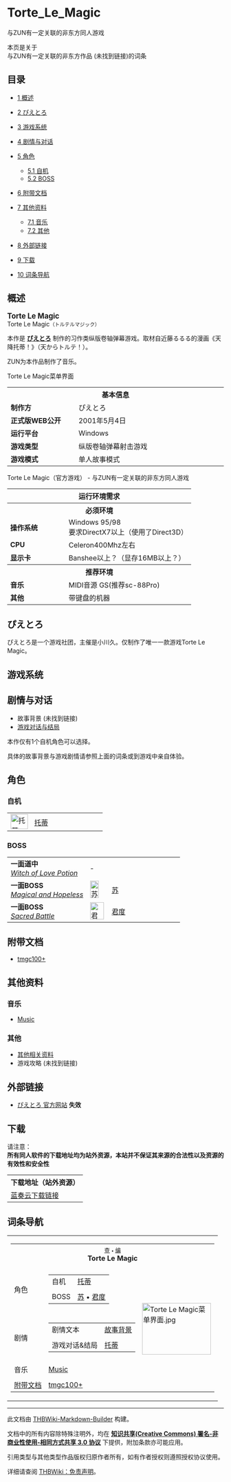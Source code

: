 # Torte_Le_Magic

<!-- source html: G:\repos\THBWiki-Markdown-Builder\THBWikiMarkdown\Temp\main\1\16\ns0%3ATorte_Le_Magic.html -->

与ZUN有一定关联的非东方同人游戏

本页是关于  
与ZUN有一定关联的非东方作品 (未找到链接)的词条
## 目录

- [1 概述](#概述)
- [2 ぴえとろ](#ぴえとろ)
- [3 游戏系统](#游戏系统)
- [4 剧情与对话](#剧情与对话)
- [5 角色](#角色)

  - [5.1 自机](#自机)
  - [5.2 BOSS](#BOSS)



- [6 附带文档](#附带文档)
- [7 其他资料](#其他资料)

  - [7.1 音乐](#音乐)
  - [7.2 其他](#其他)



- [8 外部链接](#外部链接)
- [9 下载](#下载)
- [10 词条导航](#词条导航)




## 概述
  
<big> **Torte Le Magic**   
</big>
Torte Le Magic<small>（トルテルマジック）</small>  

本作是 **[ぴえとろ](#ぴえとろ)** 制作的习作类纵版卷轴弹幕游戏。取材自近藤るるる的漫画《天降托蒂！》（天からトルテ！）。  

ZUN为本作品制作了音乐。
  

[](./文件-Torte_Le_Magic菜单界面.jpg.md)  [](./文件-Torte_Le_Magic菜单界面.jpg.md)Torte Le Magic菜单界面

<table>
<tbody><tr>
<th colspan="2">基本信息</th>
</tr>
<tr><td style="width:150px"><b>制作方</b></td><td style="width:350px">ぴえとろ</td></tr><tr><td><b>正式版WEB公开</b></td><td>2001年5月4日</td></tr><tr><td><b>运行平台</b></td><td>Windows</td></tr><tr><td><b>游戏类型</b></td><td>纵版卷轴弹幕射击游戏</td></tr><tr><td><b>游戏模式</b></td><td>单人故事模式</td></tr></tbody></table>

Torte Le Magic（官方游戏） - 与ZUN有一定关联的非东方同人游戏

<table>
<tbody><tr>
<th colspan="2">运行环境需求</th>
</tr>
<tr>
<th colspan="2">必须环境</th>
</tr>
<tr>
<td style="width:120px;padding-left:7px;"><b>操作系统</b></td><td>Windows 95/98<br>要求DirectX7以上（使用了Direct3D）</td>
</tr>
<tr>
<td style="width:120px;padding-left:7px;"><b>CPU</b></td><td>Celeron400Mhz左右</td>
</tr>

<tr>
<td style="width:120px;padding-left:7px;"><b>显示卡</b></td><td>Banshee以上？（显存16MB以上？）</td>
</tr>
<tr>
<th colspan="2">推荐环境</th>
</tr>
<tr>
<td style="width:120px;padding-left:7px;"><b>音乐</b></td><td>MIDI音源 GS(推荐sc-88Pro)</td>
</tr>
<tr>
<td style="width:120px;padding-left:7px;"><b>其他</b></td><td>带键盘的机器</td>
</tr>
</tbody></table>


## ぴえとろ
  
ぴえとろ是一个游戏社团，主催是小川久。仅制作了唯一一款游戏Torte Le Magic。
  

## 游戏系统
## 剧情与对话
- 故事背景 (未找到链接)
- [游戏对话与结局](./游戏对话-Torte_Le_Magic.md)

  
本作仅有1个自机角色可以选择。
  
  
具体的故事背景与游戏剧情请参照上面的词条或到游戏中亲自体验。
  

## 角色
### 自机

<table><tbody><tr><td><div class="center"><div class="floatnone"><a href="./文件-托蒂（TLM标题立绘）.png.md" class="image" title="托蒂"><img alt="托蒂" src="https://upload.thwiki.cc/thumb/7/70/%E6%89%98%E8%92%82%EF%BC%88TLM%E6%A0%87%E9%A2%98%E7%AB%8B%E7%BB%98%EF%BC%89.png/40px-%E6%89%98%E8%92%82%EF%BC%88TLM%E6%A0%87%E9%A2%98%E7%AB%8B%E7%BB%98%EF%BC%89.png" decoding="async" loading="lazy" width="40" height="35" srcset="https://upload.thwiki.cc/thumb/7/70/%E6%89%98%E8%92%82%EF%BC%88TLM%E6%A0%87%E9%A2%98%E7%AB%8B%E7%BB%98%EF%BC%89.png/60px-%E6%89%98%E8%92%82%EF%BC%88TLM%E6%A0%87%E9%A2%98%E7%AB%8B%E7%BB%98%EF%BC%89.png 1.5x, https://upload.thwiki.cc/thumb/7/70/%E6%89%98%E8%92%82%EF%BC%88TLM%E6%A0%87%E9%A2%98%E7%AB%8B%E7%BB%98%EF%BC%89.png/80px-%E6%89%98%E8%92%82%EF%BC%88TLM%E6%A0%87%E9%A2%98%E7%AB%8B%E7%BB%98%EF%BC%89.png 2x" data-file-width="361" data-file-height="314"></a></div></div></td> <td style="width:150px;padding:3px 9px 3px 7px;"><a href="./托蒂.md" title="托蒂">托蒂</a></td></tr></tbody></table>


### BOSS

<table><tbody><tr><td rowspan="1" class="bg-color-info-10" style="min-width:100px"><b>一面道中</b><br><i><a href="./Witch_of_Love_Potion.md" title="Witch of Love Potion">Witch of Love Potion</a></i></td>  <td style="width:150px;padding:3px 9px 3px 7px;" colspan="3" rowspan="1"> - </td></tr><tr><td rowspan="1" class="bg-color-info-10" style="min-width:100px"><b>一面BOSS</b><br><i><a href="./Magical_and_Hopeless.md" title="Magical and Hopeless">Magical and Hopeless</a></i></td><td style="min-width:35px" rowspan="1"><div class="center"><div class="floatnone"><a href="./文件-苏（TLM立绘）.png.md" class="image"><img alt="苏（TLM立绘）.png" src="https://upload.thwiki.cc/thumb/6/63/%E8%8B%8F%EF%BC%88TLM%E7%AB%8B%E7%BB%98%EF%BC%89.png/20px-%E8%8B%8F%EF%BC%88TLM%E7%AB%8B%E7%BB%98%EF%BC%89.png" decoding="async" loading="lazy" width="20" height="40" srcset="https://upload.thwiki.cc/thumb/6/63/%E8%8B%8F%EF%BC%88TLM%E7%AB%8B%E7%BB%98%EF%BC%89.png/30px-%E8%8B%8F%EF%BC%88TLM%E7%AB%8B%E7%BB%98%EF%BC%89.png 1.5x, https://upload.thwiki.cc/thumb/6/63/%E8%8B%8F%EF%BC%88TLM%E7%AB%8B%E7%BB%98%EF%BC%89.png/40px-%E8%8B%8F%EF%BC%88TLM%E7%AB%8B%E7%BB%98%EF%BC%89.png 2x" data-file-width="76" data-file-height="150"></a></div></div></td>  <td style="width:150px;padding:3px 9px 3px 7px;" colspan="2" rowspan="1"> <a href="./苏.md" title="苏">苏</a> </td></tr>
<tr><td rowspan="1" class="bg-color-info-10" style="min-width:100px"><b>一面BOSS</b><br><i><a href="./Sacred_Battle.md" title="Sacred Battle">Sacred Battle</a></i></td><td style="min-width:35px" rowspan="1"><div class="center"><div class="floatnone"><a href="./文件-君度（TLM立绘）.png.md" class="image"><img alt="君度（TLM立绘）.png" src="https://upload.thwiki.cc/thumb/d/df/%E5%90%9B%E5%BA%A6%EF%BC%88TLM%E7%AB%8B%E7%BB%98%EF%BC%89.png/32px-%E5%90%9B%E5%BA%A6%EF%BC%88TLM%E7%AB%8B%E7%BB%98%EF%BC%89.png" decoding="async" loading="lazy" width="32" height="40" srcset="https://upload.thwiki.cc/thumb/d/df/%E5%90%9B%E5%BA%A6%EF%BC%88TLM%E7%AB%8B%E7%BB%98%EF%BC%89.png/48px-%E5%90%9B%E5%BA%A6%EF%BC%88TLM%E7%AB%8B%E7%BB%98%EF%BC%89.png 1.5x, https://upload.thwiki.cc/thumb/d/df/%E5%90%9B%E5%BA%A6%EF%BC%88TLM%E7%AB%8B%E7%BB%98%EF%BC%89.png/64px-%E5%90%9B%E5%BA%A6%EF%BC%88TLM%E7%AB%8B%E7%BB%98%EF%BC%89.png 2x" data-file-width="164" data-file-height="205"></a></div></div></td>  <td style="width:150px;padding:3px 9px 3px 7px;" colspan="2" rowspan="1"> <a href="./君度.md" title="君度">君度</a> </td></tr></tbody></table>


## 附带文档
- [tmgc100+](./附带文档-Torte_Le_Magic-tmgc100+.md)

## 其他资料
### 音乐
- [Music](./Torte_Le_Magic-Music.md)

### 其他
- [其他相关资料](./Torte_Le_Magic-其他.md)
- 游戏攻略 (未找到链接)

## 外部链接
- [ぴえとろ 官方网站](http://isweb1.infoseek.co.jp/)  **失效** 

## 下载
  
请注意：  
 **所有同人软件的下载地址均为站外资源，本站并不保证其来源的合法性以及资源的有效性和安全性** 
  


<table>

<tbody><tr>
<th>下载地址（站外资源）
</th></tr>
<tr>
<td><a rel="nofollow" class="external text" href="https://wwwy.lanzoum.com/iEcVO0r5iq1i/">蓝奏云下载链接</a>
</td></tr></tbody></table>


## 词条导航
  
  

<table><tbody><tr><td><table cellspacing="0" class="nowraplinks mw-collapsible mw-collapsed" style="width:100%;;;"><tbody><tr><th style=";" colspan="3" class="navbox-title"><div class="navbar"><div class="noprint plainlinksneverexpand" style="background-color:transparent; padding:0; font-weight:normal; font-size:80%; white-space:nowrap;"><a href="./模板-TLM导航.md" title="模板:TLM导航"><span style=";;border:none;" title="查看这个模板">查</span></a>&#160;<span style="font-size:80%;">•</span>&#160;<a href="/index.php?title=%E6%A8%A1%E6%9D%BF:TLM%E5%AF%BC%E8%88%AA&amp;action=edit"><span style=";;border:none;" title="您可以编辑这个模板。请在储存变更之前先预览">编</span></a></div></div><span><a class="mw-selflink selflink">Torte Le Magic</a></span></th></tr><tr><td></td></tr><tr><td class="navbox-group" style=";;">角色</td><td style=";;" class="navbox-list navbox-odd"><div></div><table cellspacing="0" class="nowraplinks navbox-subgroup" style="width:100%;;;;"><tbody><tr><td class="navbox-group" style=";;"><div>自机</div></td><td style=";;" class="navbox-list navbox-odd"><div><a href="./托蒂.md" title="托蒂">托蒂</a></div></td></tr><tr><td></td></tr><tr><td class="navbox-group" style=";;"><div>BOSS</div></td><td style=";;" class="navbox-list navbox-even"><div><a href="./苏.md" title="苏">苏</a> &#8226; <a href="./君度.md" title="君度">君度</a></div></td></tr></tbody></table><div></div></td><td class="navbox-image" style="" rowspan="7"><a href="./文件-Torte_Le_Magic菜单界面.jpg.md" class="image"><img alt="Torte Le Magic菜单界面.jpg" src="https://upload.thwiki.cc/thumb/b/bf/Torte_Le_Magic%E8%8F%9C%E5%8D%95%E7%95%8C%E9%9D%A2.jpg/160px-Torte_Le_Magic%E8%8F%9C%E5%8D%95%E7%95%8C%E9%9D%A2.jpg" decoding="async" loading="lazy" width="160" height="120" srcset="https://upload.thwiki.cc/thumb/b/bf/Torte_Le_Magic%E8%8F%9C%E5%8D%95%E7%95%8C%E9%9D%A2.jpg/240px-Torte_Le_Magic%E8%8F%9C%E5%8D%95%E7%95%8C%E9%9D%A2.jpg 1.5x, https://upload.thwiki.cc/thumb/b/bf/Torte_Le_Magic%E8%8F%9C%E5%8D%95%E7%95%8C%E9%9D%A2.jpg/320px-Torte_Le_Magic%E8%8F%9C%E5%8D%95%E7%95%8C%E9%9D%A2.jpg 2x" data-file-width="640" data-file-height="480"></a></td></tr><tr><td></td></tr><tr><td class="navbox-group" style=";;">剧情</td><td style=";;" class="navbox-list navbox-even"><div></div><table cellspacing="0" class="nowraplinks navbox-subgroup" style="width:100%;;;;"><tbody><tr><td class="navbox-group" style=";;"><div>剧情文本</div></td><td style=";;" class="navbox-list navbox-odd"><div><a href="/%E9%99%84%E5%B8%A6%E6%96%87%E6%A1%A3:Torte_Le_Magic/tmgc100%2B#故事背景" title="附带文档:Torte Le Magic/tmgc100+">故事背景</a></div></td></tr><tr><td></td></tr><tr><td class="navbox-group" style=";;"><div>游戏对话&amp;结局</div></td><td style=";;" class="navbox-list navbox-even"><div><a href="./游戏对话-Torte_Le_Magic.md" title="游戏对话:Torte Le Magic">托蒂</a></div></td></tr></tbody></table><div></div></td></tr><tr><td></td></tr><tr><td class="navbox-group" style=";;">音乐</td><td style=";;" class="navbox-list navbox-odd"><div><a href="./Torte_Le_Magic-Music.md" title="Torte Le Magic/Music">Music</a></div></td></tr><tr><td></td></tr><tr><td class="navbox-group" style=";;"><a href="/Torte_Le_Magic#附带文档" title="Torte Le Magic">附带文档</a></td><td style=";;" class="navbox-list navbox-even"><div><a href="./附带文档-Torte_Le_Magic-tmgc100+.md" title="附带文档:Torte Le Magic/tmgc100+">tmgc100+</a></div></td></tr></tbody></table></td></tr></tbody></table>






---

此文档由 [THBWiki-Markdown-Builder](https://github.com/Delsin-Yu/THBWiki-Markdown-Builder) 构建。

文档中的所有内容除特殊注明外，均在 [**知识共享(Creative Commons) 署名-非商业性使用-相同方式共享 3.0 协议**](https://creativecommons.org/licenses/by-sa/3.0/deed.zh-hans) 下提供，附加条款亦可能应用。

引用类型与其他类型作品版权归原作者所有，如有作者授权则遵照授权协议使用。

详细请查阅 [THBWiki：免责声明](https://thbwiki.cc/THBWiki:%E5%85%8D%E8%B4%A3%E5%A3%B0%E6%98%8E)。


